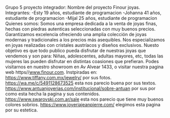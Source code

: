 Grupo 5 proyecto integrador:
Nombre del proyecto Finour joyas.
Integrantes:
-Esty 19 años, estudiante de programacion
-Johanna 41 años, estudiante de programacion 
-Mijal 25 años, estudiante de programacion 
Quienes somos:
Somos una empresa dedicada a la venta de joyas finas, hechas con piedras autenticas seleccionadas con muy buenos precios. 
Garantizamos excelencia ofreciendo una amplia colección de joyas modernas y tradicionales a los precios más asequibles.
Nos especializamos en joyas realizadas con cristales austríacos y diseños exclusivos.
Nuesto objetivo es que todo publico pueda disfrutar de nuestras joyas que vendemos y son para: Niñas, adolescentes, adultas mayores, etc, todas las mujeres las pueden disfrutar en distintas coasiones que prefieran.
Podes visitarnos en nuestro showroom en Av Alvear 1433, o visitar nuestra pagina web https//www.finour.com.
Instpiradas en:
https://www.tiffany.com.mx/jewelry/ por sus fotos.
https://wa.me/c/5491128673525 esta nos parecio buena por sus textos.
https://www.antuanjoyerias.com/institucional/sobre-antuan por sus por como esta hecha la pagina y sus contenidos.
https://www.swarovski.com.ar/sale esta nos parecio que tiene muy buenos colores sobrios.
https://www.joyeriajeanpierre.com/ elegimos esta pagina por su estetica.
